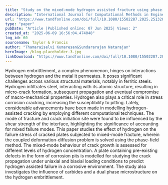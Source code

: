 ```yaml
---
title: "Study on the mixed-mode hydrogen assisted fracture using phase-field approach"
description: "International Journal for Computational Methods in Engineering Science and Mechanics"
url: "https://www.tandfonline.com/doi/full/10.1080/15502287.2025.2513283"
type: "paper"
pubDate: "Article |Published online: 07 Jun 2025| Views: 2"
created_at: "2025-06-09 16:56:04.474048"
log_id: 60
sourcename: Taylor & Francis
author: "Thamaraiselvi Kumaresan&Sundararajan Natarajan"
heroImage: /blog-placeholder-3.jpg
linkDownload: "https://www.tandfonline.com/doi/full/10.1080/15502287.2025.2513283"
---
```


Hydrogen embrittlement, a complex phenomenon, hinges on interactions between hydrogen and the metal it permeates. It poses significant challenges across various structural materials, notably in ferritic steels. Hydrogen infiltrates steel, interacting with its atomic structure, resulting in micro-crack formation, subsequent propagation and eventual compromise of macro-mechanical properties. Hydrogen also plays a critical role in stress corrosion cracking, increasing the susceptibility to pitting. Lately, considerable advancements have been made in modelling hydrogen-assisted cracking by employing different computational techniques. The mode of fracture and crack initiation site were found to be influenced by the shear strength of the interface, highlighting the significance of accounting for mixed failure modes. This paper studies the effect of hydrogen on the failure stress of cracked plates subjected to mixed-mode fracture, wherein the coupled deformation-diffusion problem is solved using the phase-field method. The mixed-mode behaviour of crack growth is assessed for different levels of hydrogen concentration. A plate containing pre-existing defects in the form of corrosion pits is modelled for studying the crack propagation under uniaxial and biaxial loading conditions to predict hydrogen assisted failure in a corrosive environment. The study also investigates the influence of carbides and a dual phase microstructure on the hydrogen embrittlement.
